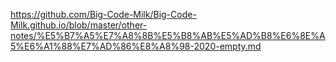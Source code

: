 <https://github.com/Big-Code-Milk/Big-Code-Milk.github.io/blob/master/other-notes/%E5%B7%A5%E7%A8%8B%E5%B8%AB%E5%AD%B8%E6%8E%A5%E6%A1%88%E7%AD%86%E8%A8%98-2020-empty.md>
